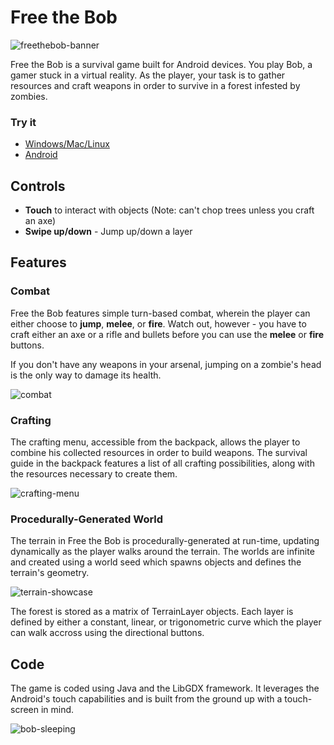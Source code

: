 Free the Bob
========

![freethebob-banner](https://cloud.githubusercontent.com/assets/10332234/5578811/04ddecd6-8ffd-11e4-81c4-e1f9c7883374.jpg)

Free the Bob is a survival game built for Android devices. You play Bob, a gamer stuck in a virtual reality. As the
player, your task is to gather resources and craft weapons in order to survive in a forest infested by zombies. 

### Try it
  * [Windows/Mac/Linux](https://drive.google.com/uc?export=download&id=0B6MbXVer0CxbQ1VwYzJzeXIwMmc)
  * [Android](http://cs.mcgill.ca/~jlucui/portfolio/dls/free_the_bob/survivor-android.apk)

  
Controls
-----
  * <strong>Touch</strong> to interact with objects (Note: can't chop trees unless you craft an axe)
  * <strong>Swipe up/down</strong> - Jump up/down a layer
  
Features
-----

### Combat
Free the Bob features simple turn-based combat, wherein the player can either choose
to <b>jump</b>, <b>melee</b>, or <b>fire</b>. Watch out, however - you
have to craft either an axe or a rifle and bullets before you can use 
the <b>melee</b> or <b>fire</b> buttons.

If you don't have any weapons in your arsenal, jumping on a zombie's head
is the only way to damage its health.

![combat](https://cloud.githubusercontent.com/assets/10332234/5574656/f23d9162-8f93-11e4-806a-d1a09b85ba0d.jpg)

### Crafting
The crafting menu, accessible from the backpack, allows the player to combine
his collected resources in order to build weapons. The survival guide in the
backpack features a list of all crafting possibilities, along with the resources
necessary to create them.

![crafting-menu](https://cloud.githubusercontent.com/assets/10332234/5574666/5c549a28-8f94-11e4-8f73-ef9235320976.jpg)
  
### Procedurally-Generated World

The terrain in Free the Bob is procedurally-generated at run-time, updating dynamically as the player walks around the terrain.
The worlds are infinite and created using a world seed which spawns objects and defines the terrain's geometry.  

![terrain-showcase](https://cloud.githubusercontent.com/assets/10332234/5574696/050ca782-8f95-11e4-9ac4-4d9c51fa7962.jpg)

The forest is stored as a matrix of TerrainLayer objects. Each layer is defined by either a constant, linear, or trigonometric
curve which the player can walk accross using the directional buttons.

Code
-----

The game is coded using Java and the LibGDX framework. It leverages the Android's touch capabilities and is built from the
ground up with a touch-screen in mind.

![bob-sleeping](https://cloud.githubusercontent.com/assets/10332234/5578796/ae6a42dc-8ffc-11e4-84cd-c43989d7f257.jpg)

